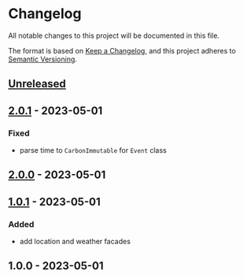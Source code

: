 # Changelog

All notable changes to this project will be documented in this file.

The format is based on [Keep a Changelog](https://keepachangelog.com/en/1.0.0/),
and this project adheres to [Semantic Versioning](https://semver.org/spec/v2.0.0.html).

## [Unreleased]


## [2.0.1] - 2023-05-01
### Fixed
- parse time to `CarbonImmutable` for `Event` class


## [2.0.0] - 2023-05-01

## [1.0.1] - 2023-05-01
### Added
- add location and weather facades


## 1.0.0 - 2023-05-01

[Unreleased]: https://github.com/faustbrian/package_slug/compare/2.0.1...HEAD
[2.0.1]: https://github.com/faustbrian/package_slug/compare/2.0.0...2.0.1
[2.0.0]: https://github.com/faustbrian/package_slug/compare/1.0.1...2.0.0
[1.0.1]: https://github.com/faustbrian/package_slug/compare/1.0.0...1.0.1
